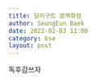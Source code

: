 ```yaml
---
title: 달러구트 꿈백화점
author: SeungEun Baek
date: 2022-02-03 11:00
category: bse
layout: post
---
```


독후감쓰자
